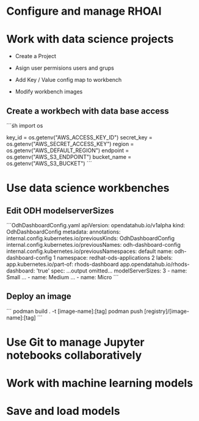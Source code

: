 # Configure and manage RHOAI

# Work with data science projects

- Create a Project
- Asign user permisions users and grups
- Add Key / Value config map to workbench

- Modify workbench images

## Create a workbech with data base access

´´´śh
import os

key_id = os.getenv("AWS_ACCESS_KEY_ID")
secret_key = os.getenv("AWS_SECRET_ACCESS_KEY")
region = os.getenv("AWS_DEFAULT_REGION")
endpoint = os.getenv("AWS_S3_ENDPOINT")
bucket_name = os.getenv("AWS_S3_BUCKET")
´´´

# Use data science workbenches

## Edit ODH modelserverSizes

´´´OdhDashboardConfig.yaml
apiVersion: opendatahub.io/v1alpha
kind: OdhDashboardConfig
metadata:
  annotations:
    internal.config.kubernetes.io/previousKinds: OdhDashboardConfig
    internal.config.kubernetes.io/previousNames: odh-dashboard-config
    internal.config.kubernetes.io/previousNamespaces: default
  name: odh-dashboard-config 1
  namespace: redhat-ods-applications 2
  labels:
    app.kubernetes.io/part-of: rhods-dashboard
    app.opendatahub.io/rhods-dashboard: 'true'
spec:
...output omitted...
  modelServerSizes: 3
    - name: Small
    ...
    - name: Medium
    ...
    - name: Micro
´´´

## Deploy an image

´´´
podman build . -t [image-name]:[tag]
podman push [registry]/[image-name]:[tag]
´´´
# Use Git to manage Jupyter notebooks collaboratively

# Work with machine learning models

# Save and load models
